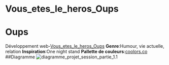 # Vous_etes_le_heros_Oups
# Oups
Développement web-[Vous_etes_le_heros_Oups](https://github.com/Penelope-M/Vous_etes_le_heros_Oups/blob/main/site_interactif.html)
**Genre**:Humour, vie actuelle, relation
**Inspiration**:One night stand
**Pallette de couleurs**:[coolors.co](https://coolors.co/ffffff-ffe8d1-568ea5-68c3d4-826251)
##Diagramme
![diagramme_projet_session_partie_1.1](projet_vous_etes_le_heros/assets/img/diagramme_projet_session_partie_1.1.jpg)
